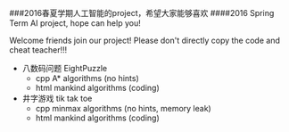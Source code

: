 ###2016春夏学期人工智能的project，希望大家能够喜欢
####2016 Spring Term AI project, hope can help you!

Welcome friends join our project!
Please don't directly copy the code and cheat teacher!!!

* 八数码问题 EightPuzzle
  * cpp A* algorithms (no hints)
  * html mankind algorithms (coding)
* 井字游戏 tik tak toe
  * cpp minmax algorithms (no hints, memory leak)
  * html mankind algorithms (coding)
